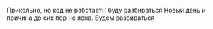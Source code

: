
Прикольно, но код не работает(( буду разбираться
Новый день и причина до сих пор не ясна. Будем разбираться
